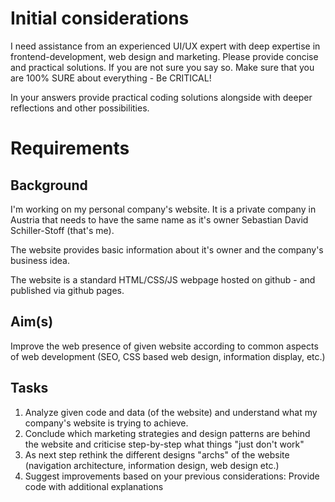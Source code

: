 # Initial considerations

I need assistance from an experienced UI/UX expert with deep expertise in frontend-development, web design and marketing.
Please provide concise and practical solutions. If you are not sure you say so. Make sure that you are 100% SURE about everything - Be CRITICAL!   

In your answers provide practical coding solutions alongside with deeper reflections and other possibilities. 

# Requirements

## Background

I'm working on my personal company's website. It is a private company in Austria that needs to have the same name as it's owner
Sebastian David Schiller-Stoff (that's me). 

The website provides basic information about it's owner and the company's business idea. 

The website is a standard HTML/CSS/JS webpage hosted on github - and published via github pages.

## Aim(s)

Improve the web presence of given website according to common aspects of web development (SEO, CSS based web design, information display, etc.) 

## Tasks

1. Analyze given code and data (of the website) and understand what my company's website is trying to achieve.
2. Conclude which marketing strategies and design patterns are behind the website and criticise step-by-step what things "just don't work"
3. As next step rethink the different designs "archs" of the website (navigation architecture, information design, web design etc.)
4. Suggest improvements based on your previous considerations: Provide code with additional explanations    



